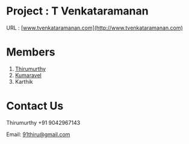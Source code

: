 # Project :  T Venkataramanan
URL : [www.tvenkataramanan.com](http://www.tvenkataramanan.com)
# Members
1. [Thirumurthy](https://www.linkedin.com/in/91thiru)
2. [Kumaravel](https://fb.me/kumaravel1995)
3. Karthik

# Contact Us
Thirumurthy +91 9042967143 

Email: 91thiru@gmail.com 


